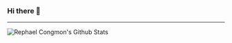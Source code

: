 ### Hi there 👋

---

<img align="left" alt="Rephael Congmon's Github Stats" src="https://github-readme-stats.vercel.app/api?username=fabpotn&show_icons=true&hide_border=true&count_private=true&include_all_commits=true&theme=algolia" />
<!--
**RephaelCongmon/RephaelCongmon** is a ✨ _special_ ✨ repository because its `README.md` (this file) appears on your GitHub profile.

Here are some ideas to get you started:

- 🔭 I’m currently working on ...
- 🌱 I’m currently learning ...
- 👯 I’m looking to collaborate on ...
- 🤔 I’m looking for help with ...
- 💬 Ask me about ...
- 📫 How to reach me: ...
- 😄 Pronouns: ...
- ⚡ Fun fact: ...
-->
